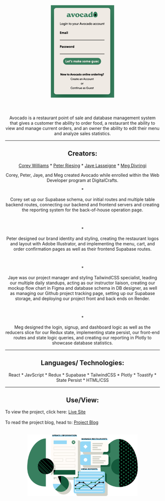 <h1 align="center"> 
<img height="300px" src="Avocado/public/items/Avocado.png" alt="brand">
</h1>

<br>
<p align="center">
Avocado is a restaurant point of sale and database management system that gives a customer the ability to order food, a restaurant the ability to view and manage current orders, and an owner the ability to edit their menu and analyze sales statistics.
</p>

---

<h2 align="center">Creators:</h2>
<p align="center">
<a href="https://github.com/corewill">Corey Williams</a>
* <a href="https://github.com/peterriesing">Peter Riesing</a>
* <a href="https://github.com/Lasseignejk">Jaye Lasseigne</a>
* <a href="https://github.com/Meg-Div">Meg Divringi</a>

<p align="center">Corey, Peter, Jaye, and Meg created Avocado while enrolled within the Web Developer program at DigitalCrafts. 
</p>

<p align="center">*</p>
<p align="center">Corey set up our Supabase schema, our initial routes and multiple table backend routes, connecting our backend and frontend servers and creating the reporting system for the back-of-house operation page.
</p>
<br>

<p align="center">*</p>
<p align="center">Peter designed our brand identity and styling, creating the restaurant logos and layout with Adobe Illustrator, and implementing the menu, cart, and order confirmation pages as well as their frontend Supabase routes. 
</p>
<br>
<p align="center">*</p>
<p align="center">Jaye was our project manager and styling TailwindCSS specialist, leading our multiple daily standups, acting as our instructor liaison, creating our mockup flow chart in Figma and database schema in DB designer, as well as managing our Github project tracking page, setting up our Supabase storage, and deploying our project front and back ends on Render. 
</p>
<br>
<p align="center">*</p>
<p align="center">Meg designed the login, signup, and dashboard logic as well as the reducers slice for our Redux state, implementing state persist, our front-end routes and state logic queries, and creating our reporting in Plotly to showcase database statistics.
</p>

---

<h2 align="center">Languages/ Technologies:</h2>
<p align="center">
React
* JavScript
* Redux
* Supabase
* TailwindCSS
* Plotly
* Toastify
* State Persist
* HTML/CSS
</p>

---

<h2 align="center">Use/View:</h2>
To view the project, click here: <a href="https://avocado-frontend.onrender.com/">Live Site</a>
<br><br>
To read the project blog, head to: <a href="https://dev.to/megdiv/avocado-3im3
">Project Blog</a>

<br>

<br>
<p align="center"> 
<img height="200px" src="Avocado/public/items/dashboard_illustration.svg" alt="brand"> 
</p>
